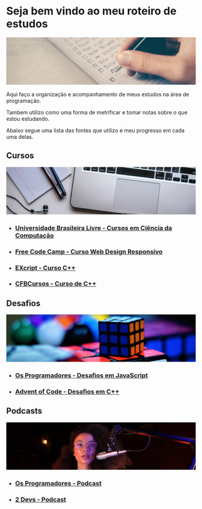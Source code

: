 # Seja bem vindo ao meu roteiro de estudos

<img src="https://github.com/ValdineiJunior/roteiro-de-estudos/blob/main/banner-roteiro-de-estudos.png"/>

Aqui faço a organização e acompanhamento de meus estudos na área de programação.

Tambem utilizo como uma forma de metrificar e tomar notas sobre o que estou estudando.

Abaixo segue uma lista das fontes que utilizo e meu progresso em cada uma delas.

## Cursos
<img src="https://github.com/ValdineiJunior/roteiro-de-estudos/blob/main/cursos-roteiro-de-estudos.png"/>
  
- ### [Universidade Brasileira Livre  - Cursos em Ciência da Computação](https://github.com/ValdineiJunior/roteiro-de-estudos/issues/1)

- ### [Free Code Camp - Curso Web Design Responsivo](https://github.com/ValdineiJunior/roteiro-de-estudos/issues/2)

- ### [EXcript - Curso C++](https://github.com/ValdineiJunior/roteiro-de-estudos/issues/26)

- ### [CFBCursos - Curso de C++](https://github.com/ValdineiJunior/roteiro-de-estudos/issues/31)

## Desafios

<img src="https://github.com/ValdineiJunior/roteiro-de-estudos/blob/main/desafio-roteiro-de-estudos.png"/>

- ### [Os Programadores - Desafios em JavaScript](https://github.com/ValdineiJunior/roteiro-de-estudos/issues/3)

- ### [Advent of Code - Desafios em C++](https://github.com/ValdineiJunior/roteiro-de-estudos/issues/27)
  
## Podcasts

<img src="https://github.com/ValdineiJunior/roteiro-de-estudos/blob/main/podcast-roteiro-de-estudos.png"/>

- ### [Os Programadores - Podcast](https://github.com/ValdineiJunior/roteiro-de-estudos/issues/6)
- ### [2 Devs - Podcast](https://github.com/ValdineiJunior/roteiro-de-estudos/issues/7)
